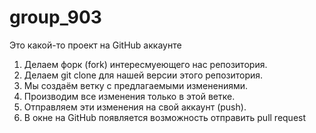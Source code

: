 # group_903

Это какой-то проект на GitHub аккаунте


1. Делаем форк (fork) интересмуеющего нас репозитория.
2. Делаем git clone для нашей версии этого репозитория.
3. Мы создаём ветку с предлагаемыми изменениями.
4. Производим все изменения только в этой ветке.
5. Отправляем эти изменения на свой аккаунт (push).
6. В окне на GitHub появляется возможность отправить pull request 
